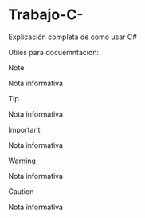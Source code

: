 # Trabajo-C-
Explicación completa de como usar C#

Utiles para docuemntacion:
>[!NOTE]
> Nota informativa

>[!TIP]
> Nota informativa

>[!IMPORTANT]
> Nota informativa

>[!WARNING]
> Nota informativa

>[!CAUTION]
> Nota informativa

